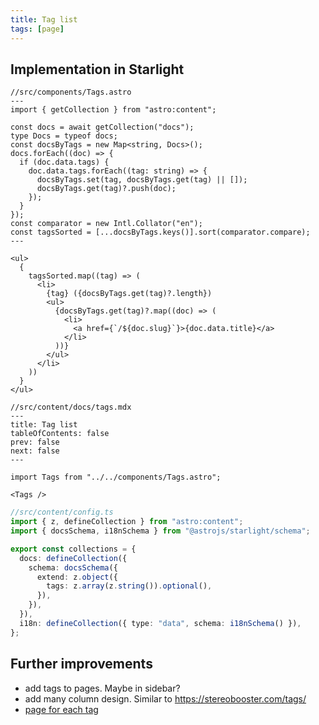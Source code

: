 ```yaml
---
title: Tag list
tags: [page]
---
```


## Implementation in Starlight

```astro
//src/components/Tags.astro
---
import { getCollection } from "astro:content";

const docs = await getCollection("docs");
type Docs = typeof docs;
const docsByTags = new Map<string, Docs>();
docs.forEach((doc) => {
  if (doc.data.tags) {
    doc.data.tags.forEach((tag: string) => {
      docsByTags.set(tag, docsByTags.get(tag) || []);
      docsByTags.get(tag)?.push(doc);
    });
  }
});
const comparator = new Intl.Collator("en");
const tagsSorted = [...docsByTags.keys()].sort(comparator.compare);
---

<ul>
  {
    tagsSorted.map((tag) => (
      <li>
        {tag} ({docsByTags.get(tag)?.length})
        <ul>
          {docsByTags.get(tag)?.map((doc) => (
            <li>
              <a href={`/${doc.slug}`}>{doc.data.title}</a>
            </li>
          ))}
        </ul>
      </li>
    ))
  }
</ul>
```

```mdx
//src/content/docs/tags.mdx
---
title: Tag list
tableOfContents: false
prev: false
next: false
---

import Tags from "../../components/Tags.astro";

<Tags />
```

```ts
//src/content/config.ts
import { z, defineCollection } from "astro:content";
import { docsSchema, i18nSchema } from "@astrojs/starlight/schema";

export const collections = {
  docs: defineCollection({
    schema: docsSchema({
      extend: z.object({
        tags: z.array(z.string()).optional(),
      }),
    }),
  }),
  i18n: defineCollection({ type: "data", schema: i18nSchema() }),
};
```

## Further improvements

- add tags to pages. Maybe in sidebar?
- add many column design. Similar to https://stereobooster.com/tags/
- [page for each tag](https://github.com/HiDeoo/starlight-blog)

